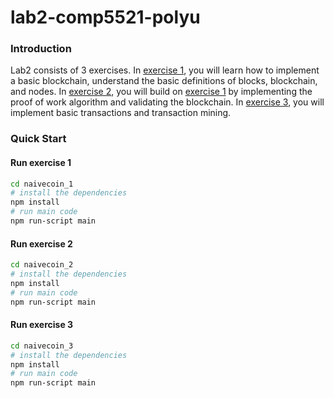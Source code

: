 # lab2-comp5521-polyu

### Introduction
Lab2 consists of 3 exercises. In [exercise 1](./naivecoin_1/), you will learn how to implement a basic blockchain, understand the basic definitions of blocks, blockchain, and nodes. In [exercise 2](./naivecoin_2/), you will build on [exercise 1](./naivecoin_1/) by implementing the proof of work algorithm and validating the blockchain. In [exercise 3](./naivecoin_3/), you will implement basic transactions and transaction mining.


### Quick Start

#### Run exercise 1
```sh
cd naivecoin_1
# install the dependencies
npm install
# run main code 
npm run-script main
```

#### Run exercise 2
```sh
cd naivecoin_2
# install the dependencies
npm install
# run main code 
npm run-script main
```

#### Run exercise 3
```sh
cd naivecoin_3
# install the dependencies
npm install
# run main code 
npm run-script main
```
